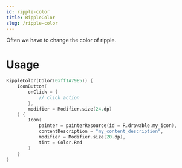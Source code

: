 ```yaml
---
id: ripple-color
title: RippleColor
slug: /ripple-color
---
```


Often we have to change the color of ripple.

# Usage

```kotlin
RippleColor(Color(0xff1A79E5)) {
    IconButton(
        onClick = {
            // click action
        },
        modifier = Modifier.size(24.dp)
    ) {
        Icon(
            painter = painterResource(id = R.drawable.my_icon),
            contentDescription = "my_content_description",
            modifier = Modifier.size(20.dp),
            tint = Color.Red
        )
    }
}
```